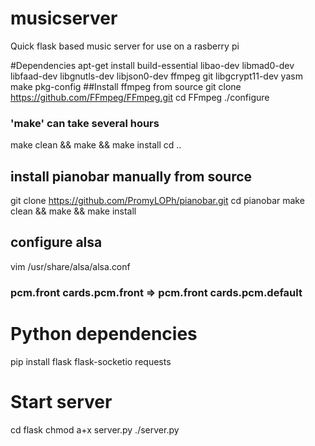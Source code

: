 musicserver
===========

Quick flask based music server for use on a rasberry pi

#Dependencies
apt-get install build-essential libao-dev libmad0-dev libfaad-dev libgnutls-dev libjson0-dev ffmpeg git libgcrypt11-dev yasm make pkg-config
##Install ffmpeg from source
git clone https://github.com/FFmpeg/FFmpeg.git
cd FFmpeg
./configure
### 'make' can take several hours
make clean && make && make install
cd ..
## install pianobar manually from source
git clone https://github.com/PromyLOPh/pianobar.git
cd pianobar
make clean && make && make install
## configure alsa
vim /usr/share/alsa/alsa.conf
### pcm.front cards.pcm.front => pcm.front cards.pcm.default
# Python dependencies
pip install flask flask-socketio requests
# Start server
cd flask
chmod a+x server.py
./server.py
